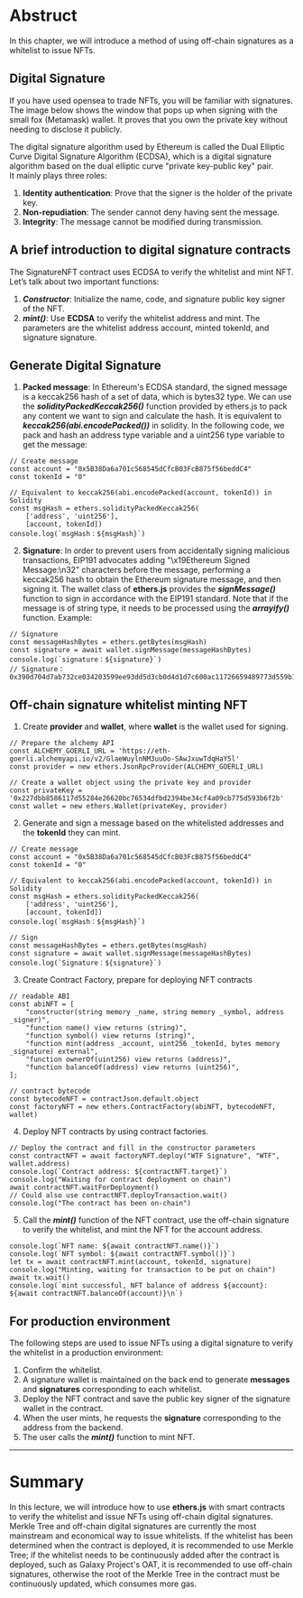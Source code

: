# Abstruct

In this chapter, we will introduce a method of using off-chain signatures as a whitelist to issue NFTs.

## Digital Signature

If you have used opensea to trade NFTs, you will be familiar with signatures. The image below shows the window that pops up when signing with the small fox (Metamask) wallet.
It proves that you own the private key without needing to disclose it publicly.

The digital signature algorithm used by Ethereum is called the Dual Elliptic Curve Digital Signature Algorithm (ECDSA), which is a digital signature algorithm based on the dual elliptic curve "private key-public key" pair.<br>
It mainly plays three roles:
1. **Identity authentication**: Prove that the signer is the holder of the private key.
2. **Non-repudiation**: The sender cannot deny having sent the message.
3. **Integrity**: The message cannot be modified during transmission.

## A brief introduction to digital signature contracts

The SignatureNFT contract uses ECDSA to verify the whitelist and mint NFT. Let’s talk about two important functions:
1. ***Constructor***: Initialize the name, code, and signature public key signer of the NFT.
2. ***mint()***: Use **ECDSA** to verify the whitelist address and mint. The parameters are the whitelist address account, minted tokenId, and signature signature.

## Generate Digital Signature

1. **Packed message**: In Ethereum's ECDSA standard, the signed message is a keccak256 hash of a set of data, which is bytes32 type. We can use the ***solidityPackedKeccak256()*** function provided by ethers.js to pack any content we want to sign and calculate the hash.
It is equivalent to ***keccak256(abi.encodePacked())*** in solidity. In the following code, we pack and hash an address type variable and a uint256 type variable to get the message:
```
// Create message
const account = "0x5B38Da6a701c568545dCfcB03FcB875f56beddC4"
const tokenId = "0"

// Equivalent to keccak256(abi.encodePacked(account, tokenId)) in Solidity
const msgHash = ethers.solidityPackedKeccak256(
    ['address', 'uint256'],
    [account, tokenId])
console.log(`msgHash：${msgHash}`)
```

2. **Signature**: In order to prevent users from accidentally signing malicious transactions, EIP191 advocates adding "\x19Ethereum Signed Message:\n32" characters before the message, performing a keccak256 hash to obtain the Ethereum signature message, and then signing it. The wallet class of **ethers.js** provides the ***signMessage()*** function to sign in accordance with the EIP191 standard. Note that if the message is of string type, it needs to be processed using the ***arrayify()*** function. Example:
```
// Signature
const messageHashBytes = ethers.getBytes(msgHash)
const signature = await wallet.signMessage(messageHashBytes)
console.log(`signature：${signature}`)
// Signature：0x390d704d7ab732ce034203599ee93dd5d3cb0d4d1d7c600ac11726659489773d559b12d220f99f41d17651b0c1c6a669d346a397f8541760d6b32a5725378b241c
```

## Off-chain signature whitelist minting NFT

1. Create **provider** and **wallet**, where **wallet** is the wallet used for signing.

```
// Prepare the alchemy API
const ALCHEMY_GOERLI_URL = 'https://eth-goerli.alchemyapi.io/v2/GlaeWuylnNM3uuOo-SAwJxuwTdqHaY5l'
const provider = new ethers.JsonRpcProvider(ALCHEMY_GOERLI_URL)

// Create a wallet object using the private key and provider
const privateKey = '0x227dbb8586117d55284e26620bc76534dfbd2394be34cf4a09cb775d593b6f2b'
const wallet = new ethers.Wallet(privateKey, provider)
```

2. Generate and sign a message based on the whitelisted addresses and the **tokenId** they can mint.

```
// Create message
const account = "0x5B38Da6a701c568545dCfcB03FcB875f56beddC4"
const tokenId = "0"

// Equivalent to keccak256(abi.encodePacked(account, tokenId)) in Solidity
const msgHash = ethers.solidityPackedKeccak256(
    ['address', 'uint256'],
    [account, tokenId])
console.log(`msgHash：${msgHash}`)

// Sign
const messageHashBytes = ethers.getBytes(msgHash)
const signature = await wallet.signMessage(messageHashBytes)
console.log(`Signature：${signature}`)
```

3. Create Contract Factory, prepare for deploying NFT contracts

```
// readable ABI
const abiNFT = [
    "constructor(string memory _name, string memory _symbol, address _signer)",
    "function name() view returns (string)",
    "function symbol() view returns (string)",
    "function mint(address _account, uint256 _tokenId, bytes memory _signature) external",
    "function ownerOf(uint256) view returns (address)",
    "function balanceOf(address) view returns (uint256)",
];

// contract bytecode
const bytecodeNFT = contractJson.default.object
const factoryNFT = new ethers.ContractFactory(abiNFT, bytecodeNFT, wallet)
```

4. Deploy NFT contracts by using contract factories.

```
// Deploy the contract and fill in the constructor parameters
const contractNFT = await factoryNFT.deploy("WTF Signature", "WTF", wallet.address)
console.log(`Contract address: ${contractNFT.target}`)
console.log("Waiting for contract deployment on chain")
await contractNFT.waitForDeployment()
// Could also use contractNFT.deployTransaction.wait()
console.log("The contract has been on-chain")
```

5. Call the ***mint()*** function of the NFT contract, use the off-chain signature to verify the whitelist, and mint the NFT for the account address.

```
console.log(`NFT name: ${await contractNFT.name()}`)
console.log(`NFT symbol: ${await contractNFT.symbol()}`)
let tx = await contractNFT.mint(account, tokenId, signature)
console.log("Minting, waiting for transaction to be put on chain")
await tx.wait()
console.log(`mint successful, NFT balance of address ${account}: ${await contractNFT.balanceOf(account)}\n`)
```

## For production environment

The following steps are used to issue NFTs using a digital signature to verify the whitelist in a production environment:
1. Confirm the whitelist.
2. A signature wallet is maintained on the back end to generate **messages** and **signatures** corresponding to each whitelist.
3. Deploy the NFT contract and save the public key signer of the signature wallet in the contract.
4. When the user mints, he requests the **signature** corresponding to the address from the backend.
5. The user calls the ***mint()*** function to mint NFT.

<hr>

# Summary

In this lecture, we will introduce how to use **ethers.js** with smart contracts to verify the whitelist and issue NFTs using off-chain digital signatures. Merkle Tree and off-chain digital signatures are currently the most mainstream and economical way to issue whitelists. If the whitelist has been determined when the contract is deployed, it is recommended to use Merkle Tree; if the whitelist needs to be continuously added after the contract is deployed, such as Galaxy Project's OAT, it is recommended to use off-chain signatures, otherwise the root of the Merkle Tree in the contract must be continuously updated, which consumes more gas.
